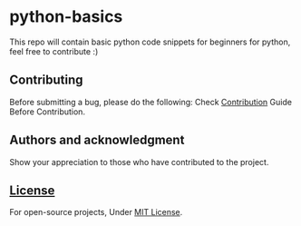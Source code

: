 # python-basics

This repo will contain basic python code snippets for beginners for python, feel free to contribute :) 

## Contributing

Before submitting a bug, please do the following:
Check [Contribution](/CONTRIBUTING.md) Guide Before Contribution.

## Authors and acknowledgment

Show your appreciation to those who have contributed to the project.

## [License](/LICENSE)

For open-source projects, Under [MIT License](/LICENSE).
